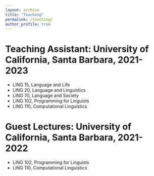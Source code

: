 ```yaml
---
layout: archive
title: "Teaching"
permalink: /teaching/
author_profile: true
---
```


Teaching Assistant: University of California, Santa Barbara, 2021-2023
======
* LING 15, Language and Life
* LING 20, Language and Linguistics
* LING 70, Language and Society
* LING 102, Programming for Linguists
* LING 110, Computational Linguistics

Guest Lectures: University of California, Santa Barbara, 2021-2022
======
* LING 102, Programming for Linguists
* LING 110, Computational Linguistics

